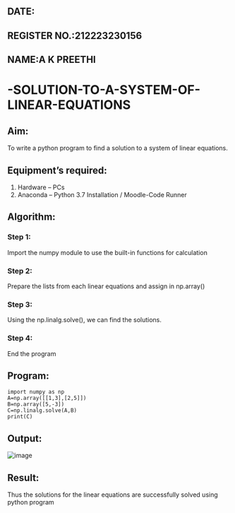 ## DATE:
## REGISTER NO.:212223230156
## NAME:A K PREETHI
# -SOLUTION-TO-A-SYSTEM-OF-LINEAR-EQUATIONS
## Aim:
To write a python program to find a solution to a system of linear equations.
## Equipment’s required:
1. 	Hardware – PCs
2. 	Anaconda – Python 3.7 Installation / Moodle-Code Runner
## Algorithm:
### Step 1: 
Import the numpy module to use the built-in functions for calculation
### Step 2: 
Prepare the lists from each linear equations and assign in np.array()
### Step 3: 
Using the np.linalg.solve(), we can find the solutions.
### Step 4: 
End the program
## Program:
```
import numpy as np
A=np.array([[1,3],[2,5]])
B=np.array([5,-3])
C=np.linalg.solve(A,B)
print(C)
```

## Output:
![image](https://github.com/user-attachments/assets/2711204e-4a75-4945-9b65-9474b55ad87e)

## Result: 
Thus the solutions for the linear equations are successfully solved using python program

